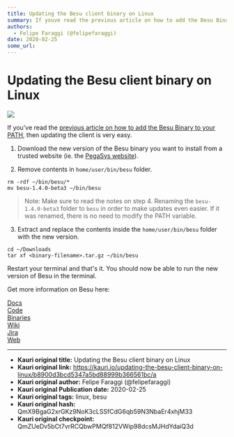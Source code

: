 ```yaml
---
title: Updating the Besu client binary on Linux
summary: If youve read the previous article on how to add the Besu Binary to your PATH, then updating the client is very easy. Download the new version of the Besu binar
authors:
  - Felipe Faraggi (@felipefaraggi)
date: 2020-02-25
some_url: 
---
```


# Updating the Besu client binary on Linux

![](https://ipfs.infura.io/ipfs/QmTpqQxw6J2L5CiaxdGM4iK98rzwpPkKFmrc3FXv7t5gMU)


If you've read the [previous article on how to add the Besu Binary to your PATH](https://kauri.io/installing-besu-binary-on-linux/e00df6efcb644e07ab44df169d9375e9/a), then updating the client is very easy.


1. Download the new version of the Besu binary you want to install from a trusted website (ie. the [PegaSys website](https://pegasys.tech/solutions/hyperledger-besu/#downloads)).



2. Remove contents in `home/user/bin/besu` folder.

```
rm -rdf ~/bin/besu/*
mv besu-1.4.0-beta3 ~/bin/besu
```

> Note: Make sure to read the notes on step 4. Renaming the `besu-1.4.0-beta3` folder to `besu` in order to make updates even easier. If it was renamed, there is no need to modify the PATH variable.

3. Extract and replace the contents inside the `home/user/bin/besu` folder with the new version.

```
cd ~/Downloads
tar xf <binary-filename>.tar.gz ~/bin/besu
```


Restart your terminal and that's it. You should now be able to run the new version of Besu in the terminal.



Get more information on Besu here:

[Docs](http://besu.hyperledger.org/)  
[Code](https://github.com/hyperledger/besu)  
[Binaries](https://pegasys.tech/solutions/hyperledger-besu/#downloads)  
[Wiki](https://wiki.hyperledger.org/display/BESU/Hyperledger+Besu)  
[Jira](https://jira.hyperledger.org/projects/BESU/issues)  
[Web](https://pegasys.tech/solutions/hyperledger-besu/)  


---

- **Kauri original title:** Updating the Besu client binary on Linux
- **Kauri original link:** https://kauri.io/updating-the-besu-client-binary-on-linux/b8900d3bcd5347a5bd88999b366561bc/a
- **Kauri original author:** Felipe Faraggi (@felipefaraggi)
- **Kauri original Publication date:** 2020-02-25
- **Kauri original tags:** linux, besu
- **Kauri original hash:** QmX9BgaG2xrGKz9NoK3cLSSfCdG6qb59N3NbaEr4xhjM33
- **Kauri original checkpoint:** QmZUeDv5bCt7vrRCQbwPMQf812VWip98dcsMJHdYdaiQ3d



